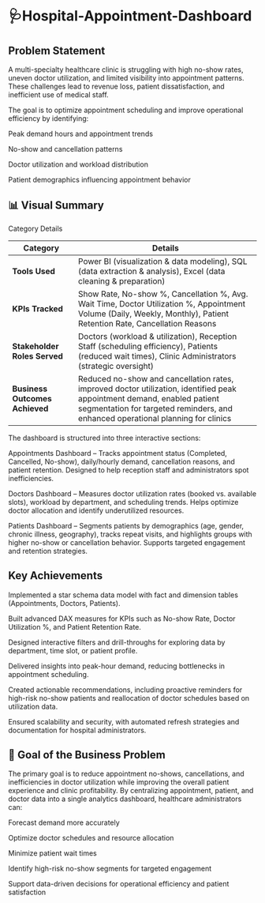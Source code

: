 # 🩺Hospital-Appointment-Dashboard

Problem Statement
-----------------

A multi-specialty healthcare clinic is struggling with high no-show rates, uneven doctor utilization, and limited visibility into appointment patterns. These challenges lead to revenue loss, patient dissatisfaction, and inefficient use of medical staff.

The goal is to optimize appointment scheduling and improve operational efficiency by identifying:

Peak demand hours and appointment trends

No-show and cancellation patterns

Doctor utilization and workload distribution

Patient demographics influencing appointment behavior

📊 Visual Summary
------------------

Category	Details

| Category                       | Details                                                                                                                                                                                                     |
| ------------------------------ | ----------------------------------------------------------------------------------------------------------------------------------------------------------------------------------------------------------- |
| **Tools Used**                 | Power BI (visualization & data modeling), SQL (data extraction & analysis), Excel (data cleaning & preparation)                                                                                             |
| **KPIs Tracked**               | Show Rate, No-show %, Cancellation %, Avg. Wait Time, Doctor Utilization %, Appointment Volume (Daily, Weekly, Monthly), Patient Retention Rate, Cancellation Reasons                                       |
| **Stakeholder Roles Served**   | Doctors (workload & utilization), Reception Staff (scheduling efficiency), Patients (reduced wait times), Clinic Administrators (strategic oversight)                                                       |
| **Business Outcomes Achieved** | Reduced no-show and cancellation rates, improved doctor utilization, identified peak appointment demand, enabled patient segmentation for targeted reminders, and enhanced operational planning for clinics |


The dashboard is structured into three interactive sections:

Appointments Dashboard – Tracks appointment status (Completed, Cancelled, No-show), daily/hourly demand, cancellation reasons, and patient retention. Designed to help reception staff and administrators spot inefficiencies.

Doctors Dashboard – Measures doctor utilization rates (booked vs. available slots), workload by department, and scheduling trends. Helps optimize doctor allocation and identify underutilized resources.

Patients Dashboard – Segments patients by demographics (age, gender, chronic illness, geography), tracks repeat visits, and highlights groups with higher no-show or cancellation behavior. Supports targeted engagement and retention strategies.

Key Achievements
-----------------

Implemented a star schema data model with fact and dimension tables (Appointments, Doctors, Patients).

Built advanced DAX measures for KPIs such as No-show Rate, Doctor Utilization %, and Patient Retention Rate.

Designed interactive filters and drill-throughs for exploring data by department, time slot, or patient profile.

Delivered insights into peak-hour demand, reducing bottlenecks in appointment scheduling.

Created actionable recommendations, including proactive reminders for high-risk no-show patients and reallocation of doctor schedules based on utilization data.

Ensured scalability and security, with automated refresh strategies and documentation for hospital administrators.

🎯 Goal of the Business Problem
---------------------------------

The primary goal is to reduce appointment no-shows, cancellations, and inefficiencies in doctor utilization while improving the overall patient experience and clinic profitability. By centralizing appointment, patient, and doctor data into a single analytics dashboard, healthcare administrators can:

Forecast demand more accurately

Optimize doctor schedules and resource allocation

Minimize patient wait times

Identify high-risk no-show segments for targeted engagement

Support data-driven decisions for operational efficiency and patient satisfaction
